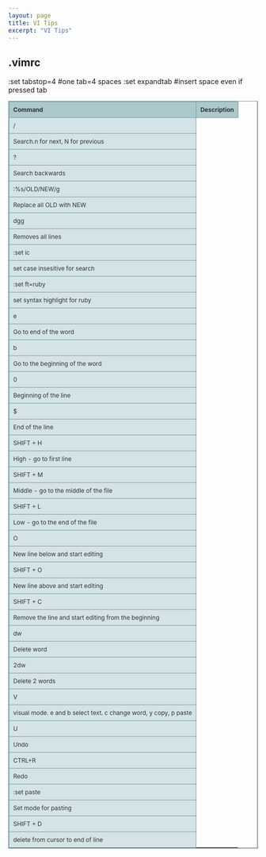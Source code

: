 ```yaml
---
layout: page 
title: VI Tips
excerpt: "VI Tips"
---
```

<style type="text/css">
.tftable {font-size:12px;color:#333333;width:100%;border-width: 1px;border-color: #729ea5;border-collapse: collapse;}
.tftable th {font-size:12px;background-color:#acc8cc;border-width: 1px;padding: 8px;border-style: solid;border-color: #729ea5;text-align:left;}
.tftable tr {background-color:#d4e3e5;}
.tftable td {font-size:12px;border-width: 1px;padding: 8px;border-style: solid;border-color: #729ea5;}
.tftable tr:hover {background-color:#ffffff;}
</style>
<table class="tftable" border="1">
<tbody>
<tr><th>Command</th><th>Description</th></tr>
<tr><td>/</td></tr>     <tr><td>Search.n for next, N for previous</td></tr>
<tr><td>?</td></tr>     <tr><td>Search backwards</td></tr>
<tr><td>:%s/OLD/NEW/g</td></tr>     <tr><td>Replace all OLD with NEW</td></tr>
<tr><td>dgg</td></tr>       <tr><td>Removes all lines</td></tr>
<tr><td>:set ic</td></tr>       <tr><td>set case insesitive for search</td></tr>
<tr><td>:set ft=ruby</td></tr> <tr><td>set syntax highlight for ruby</td></tr>
<tr><td>e</td></tr>     <tr><td>Go to end of the word</td></tr>
<tr><td>b</td></tr>     <tr><td>Go to the beginning of the word</td></tr>
<tr><td>0</td></tr>     <tr><td>Beginning of the line</td></tr>
<tr><td>$</td></tr>     <tr><td>End of the line</td></tr>
<tr><td>SHIFT + H</td></tr> <tr><td>High - go to first line</td></tr>
<tr><td>SHIFT + M</td></tr> <tr><td>Middle - go to the middle of the file</td></tr>
<tr><td>SHIFT + L</td></tr> <tr><td>Low - go to the end of the file</td></tr>
<tr><td>O</td></tr>     <tr><td>New line below and start editing</td></tr>
<tr><td>SHIFT + O</td></tr> <tr><td>New line above and start editing</td></tr>
<tr><td>SHIFT + C</td></tr>     <tr><td>Remove the line and start editing from the beginning</td></tr>
<tr><td>dw</td></tr>        <tr><td>Delete word</td></tr>
<tr><td>2dw</td></tr>       <tr><td>Delete 2 words</td></tr>
<tr><td>V</td></tr>     <tr><td>visual mode. e and b select text. c change word, y copy, p paste</td></tr>
<tr><td>U</td></tr>         <tr><td>Undo</td></tr>
<tr><td>CTRL+R</td></tr>        <tr><td>Redo</td></tr>
<tr><td>:set paste</td></tr>        <tr><td>Set mode for pasting</td></tr>
<tr><td>SHIFT + D</td></tr>     <tr><td>delete from cursor to end of line</td></tr>

.vimrc
--------------------------
:set tabstop=4      #one tab=4 spaces
:set expandtab      #insert space even if pressed tab
</tbody></table>
